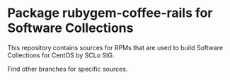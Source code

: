 # Package rubygem-coffee-rails for Software Collections

This repository contains sources for RPMs that are used
to build Software Collections for CentOS by SCLo SIG.

Find other branches for specific sources.
